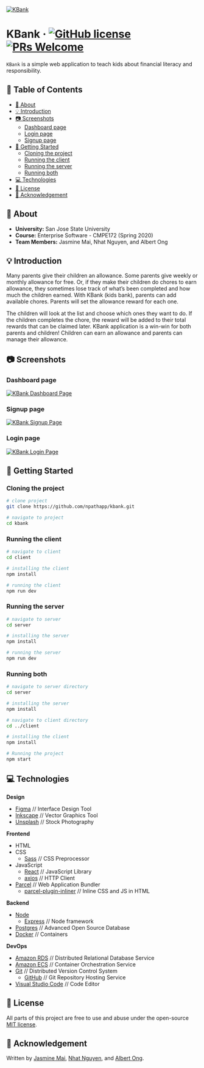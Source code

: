 [![KBank](./design/kbank_github_banner.png)](https://kbank.now.sh/)

# KBank &middot; [![GitHub license](https://img.shields.io/badge/license-MIT-blue.svg)](./LICENSE) [![PRs Welcome](https://img.shields.io/badge/PRs-welcome-brightgreen.svg)](https://github.com/npathapp/kbank/pulls)

`KBank` is a simple web application to teach kids about financial literacy and responsibility.


## 📖 Table of Contents

* [📢 About](#-about)
* [💡 Introduction](#-introduction)
* [📷 Screenshots](#-screenshots)
  * [Dashboard page](#dashboard-page)
  * [Login page](#login-page)
  * [Signup page](#signup-page)
* [🚀 Getting Started](#-getting-started)
  * [Cloning the project](#cloning-the-project)
  * [Running the client](#running-the-client)
  * [Running the server](#running-the-server)
  * [Running both](#running-both)
* [💻 Technologies](#-technologies)
* [📄 License](#-license)
* [🎩 Acknowledgement](#-acknowledgement)


## 📢 About

* **University:** San Jose State University
* **Course:** Enterprise Software - CMPE172 (Spring 2020)
* **Team Members:** Jasmine Mai, Nhat Nguyen, and Albert Ong


## 💡 Introduction

Many parents give their children an allowance. Some parents give weekly or monthly allowance for free. Or, if they make their children do chores to earn allowance, they sometimes lose track of what’s been completed and how much the children earned. With KBank (kids bank), parents can add available chores. Parents will set the allowance reward for each one.

The children will look at the list and choose which ones they want to do. If the children completes the chore, the reward will be added to their total rewards that can be claimed later. KBank application is a win-win for both parents and children! Children can earn an allowance and parents can manage their allowance.


## 📷 Screenshots

### Dashboard page
[![KBank Dashboard Page](./design/screenshot_dashboard.png)](https://kbank.now.sh/dashboard)

### Signup page
[![KBank Signup Page](./design/screenshot_signup.png)](https://kbank.now.sh/signup)

### Login page
[![KBank Login Page](./design/screenshot_login.png)](https://kbank.now.sh/login)


## 🚀 Getting Started

### Cloning the project

```bash
# clone project
git clone https://github.com/npathapp/kbank.git

# navigate to project
cd kbank
```

### Running the client

```bash
# navigate to client
cd client

# installing the client
npm install

# running the client
npm run dev
```

### Running the server

```bash
# navigate to server
cd server

# installing the server
npm install

# running the server
npm run dev
```

### Running both

```bash
# navigate to server directory
cd server

# installing the server
npm install

# navigate to client directory
cd ../client

# installing the client
npm install

# Running the project
npm start
```


## 💻 Technologies

**Design**
* [Figma](https://www.figma.com/) // Interface Design Tool
* [Inkscape](https://inkscape.org/) // Vector Graphics Tool
* [Unsplash](https://unsplash.com/) // Stock Photography

**Frontend**
* HTML
* CSS
  * [Sass](https://sass-lang.com/) // CSS Preprocessor
* JavaScript
  * [React](https://reactjs.org/) // JavaScript Library
  * [axios](https://github.com/axios/axios) // HTTP Client
* [Parcel](https://parceljs.org/) // Web Application Bundler
  * [parcel-plugin-inliner](https://github.com/shff/parcel-plugin-inliner) // Inline CSS and JS in HTML

**Backend**
* [Node](https://nodejs.org/en/)
  * [Express](https://expressjs.com/) // Node framework
* [Postgres](https://www.postgresql.org/) // Advanced Open Source Database
* [Docker](https://www.docker.com/) // Containers

**DevOps**
* [Amazon RDS](https://aws.amazon.com/rds/) // Distributed Relational Database Service
* [Amazon ECS](https://aws.amazon.com/ecs/) // Container Orchestration Service
* [Git](https://git-scm.com/) // Distributed Version Control System
  * [GitHub](https://github.com/) // Git Repository Hosting Service
* [Visual Studio Code](https://code.visualstudio.com/) // Code Editor


## 📄 License

All parts of this project are free to use and abuse under the open-source [MIT license](./LICENSE).


## 🎩 Acknowledgement

Written by [Jasmine Mai](https://github.com/jasminemai97), [Nhat Nguyen](https://github.com/nguyen-nhat), and [Albert Ong](https://github.com/Albert-C-Ong).
